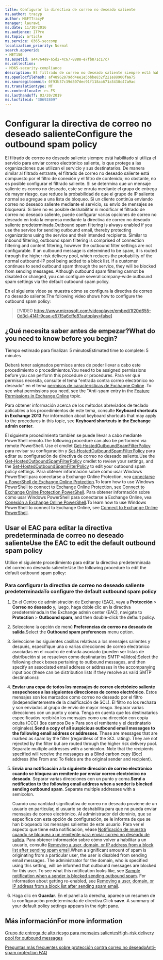 ```yaml
---
title: Configurar la directiva de correo no deseado saliente
ms.author: tracyp
author: MSFTTracyP
manager: laurawi
ms.date: 11/10/2016
ms.audience: ITPro
ms.topic: article
ms.service: O365-seccomp
localization_priority: Normal
search.appverid:
- MET150
ms.assetid: a44764e9-a5d2-4c67-8888-e7fb871c17c7
ms.collection:
- M365-security-compliance
description: El filtrado de correo no deseado saliente siempre está habilitado si utiliza el servicio para enviar correo electrónico saliente, lo que protege a las organizaciones que utilizan el servicio y sus destinatarios.
ms.openlocfilehash: af48962879dd4ee1e5bbbe832f221e88900faa75
ms.sourcegitcommit: 0f93b37c39d807dec91f118aa671a3430c47a9ac
ms.translationtype: MT
ms.contentlocale: es-ES
ms.lasthandoff: 03/20/2019
ms.locfileid: "30692809"
---
```

# <a name="configure-the-outbound-spam-policy"></a><span data-ttu-id="d273f-103">Configurar la directiva de correo no deseado saliente</span><span class="sxs-lookup"><span data-stu-id="d273f-103">Configure the outbound spam policy</span></span>

<span data-ttu-id="d273f-p101">El filtrado de correo no deseado saliente siempre está habilitado si utiliza el servicio para enviar correo electrónico saliente, lo que protege a las organizaciones que utilizan el servicio y sus destinatarios. De manera similar al filtrado entrante, el filtrado de correo no deseado saliente está compuesto por el filtro de conexión y el filtro de contenido; no obstante, no es posible configurar el filtrado saliente. Si se determina que un mensaje saliente es correo no deseado, este se enruta mediante el grupo de entrega de mayor riesgo, que reduce la probabilidad de que el grupo de IP saliente normal se agregue a una lista de bloqueo. Si un cliente continúa enviando correo no deseado saliente mediante el servicio, su envío de mensajes se bloqueará. Si bien no es posible deshabilitar ni modificar el filtrado de correo no deseado saliente, puede configurar varias opciones de correo no deseado en toda la empresa mediante la directiva de correo no deseado saliente predeterminada.</span><span class="sxs-lookup"><span data-stu-id="d273f-p101">Outbound spam filtering is always enabled if you use the service for sending outbound email, thereby protecting organizations using the service and their intended recipients. Similar to inbound filtering, outbound spam filtering is comprised of connection filtering and content filtering, however the outbound filter settings are not configurable. If an outbound message is determined to be spam, it is routed through the higher risk delivery pool, which reduces the probability of the normal outbound-IP pool being added to a block list. If a customer continues to send outbound spam through the service, they will be blocked from sending messages. Although outbound spam filtering cannot be disabled or changed, you can configure several company-wide outbound spam settings via the default outbound spam policy.</span></span> 
  
<span data-ttu-id="d273f-109">En el siguiente vídeo se muestra cómo se configura la directiva de correo no deseado saliente:</span><span class="sxs-lookup"><span data-stu-id="d273f-109">The following video shows how to configure the outbound spam policy:</span></span>
  
> [!VIDEO https://www.microsoft.com/videoplayer/embed/1f20d655-0d3d-4141-9cae-e57f5a6cffe8?autoplay=false]
  
## <a name="what-do-you-need-to-know-before-you-begin"></a><span data-ttu-id="d273f-110">¿Qué necesita saber antes de empezar?</span><span class="sxs-lookup"><span data-stu-id="d273f-110">What do you need to know before you begin?</span></span>
<span data-ttu-id="d273f-111"><a name="sectionSection0"> </a></span><span class="sxs-lookup"><span data-stu-id="d273f-111"></span></span>

<span data-ttu-id="d273f-112">Tiempo estimado para finalizar: 5 minutos</span><span class="sxs-lookup"><span data-stu-id="d273f-112">Estimated time to complete: 5 minutes</span></span>
  
<span data-ttu-id="d273f-113">Deberá tener asignados permisos antes de poder llevar a cabo este procedimiento o procedimientos.</span><span class="sxs-lookup"><span data-stu-id="d273f-113">You need to be assigned permissions before you can perform this procedure or procedures.</span></span> <span data-ttu-id="d273f-114">Para ver qué permisos necesita, consulte el tema "entrada contra correo electrónico no deseado" en el tema [permisos de características de Exchange Online](http://technet.microsoft.com/library/15073ce1-0917-403b-8839-02a2ebc96e16.aspx) .</span><span class="sxs-lookup"><span data-stu-id="d273f-114">To see what permissions you need, see the "Anti-spam entry in the [Feature Permissions in Exchange Online](http://technet.microsoft.com/library/15073ce1-0917-403b-8839-02a2ebc96e16.aspx) topic.</span></span> 
  
<span data-ttu-id="d273f-115">Para obtener información acerca de los métodos abreviados de teclado aplicables a los procedimientos de este tema, consulte **Keyboard shortcuts in Exchange 2013**.</span><span class="sxs-lookup"><span data-stu-id="d273f-115">For information about keyboard shortcuts that may apply to the procedures in this topic, see **Keyboard shortcuts in the Exchange admin center**.</span></span>
  
<span data-ttu-id="d273f-116">El siguiente procedimiento también se puede llevar a cabo mediante PowerShell remoto.</span><span class="sxs-lookup"><span data-stu-id="d273f-116">The following procedure can also be performed via remote PowerShell.</span></span> <span data-ttu-id="d273f-117">Use el cmdlet [Get-HostedOutboundSpamFilterPolicy](http://technet.microsoft.com/library/8f15c83c-c10a-4d9d-b135-35321430bdc2.aspx) para revisar su configuración y [Set-HostedOutboundSpamFilterPolicy](http://technet.microsoft.com/library/665d1b04-d4b5-4a0e-811a-4e37096ccbfd.aspx) para editar su configuración de directiva de correo no deseado saliente.</span><span class="sxs-lookup"><span data-stu-id="d273f-117">Use the [Get-HostedOutboundSpamFilterPolicy](http://technet.microsoft.com/library/8f15c83c-c10a-4d9d-b135-35321430bdc2.aspx) cmdlet to review your settings, and the [Set-HostedOutboundSpamFilterPolicy](http://technet.microsoft.com/library/665d1b04-d4b5-4a0e-811a-4e37096ccbfd.aspx) to edit your outbound spam policy settings.</span></span> <span data-ttu-id="d273f-118">Para obtener información sobre cómo usar Windows PowerShell para conectarse a Exchange Online Protection, vea [conectarse a PowerShell de Exchange Online Protection](https://go.microsoft.com/fwlink/p/?linkid=627290).</span><span class="sxs-lookup"><span data-stu-id="d273f-118">To learn how to use Windows PowerShell to connect to Exchange Online Protection, see [Connect to Exchange Online Protection PowerShell](https://go.microsoft.com/fwlink/p/?linkid=627290).</span></span> <span data-ttu-id="d273f-119">Para obtener información sobre cómo usar Windows PowerShell para conectarse a Exchange Online, vea [Conexión a Exchange Online PowerShell](https://go.microsoft.com/fwlink/p/?linkid=396554).</span><span class="sxs-lookup"><span data-stu-id="d273f-119">To learn how to use Windows PowerShell to connect to Exchange Online, see [Connect to Exchange Online PowerShell](https://go.microsoft.com/fwlink/p/?linkid=396554).</span></span>
  
## <a name="use-the-eac-to-edit-the-default-outbound-spam-policy"></a><span data-ttu-id="d273f-120">Usar el EAC para editar la directiva predeterminada de correo no deseado saliente</span><span class="sxs-lookup"><span data-stu-id="d273f-120">Use the EAC to edit the default outbound spam policy</span></span>
<span data-ttu-id="d273f-121"><a name="sectionSection1"> </a></span><span class="sxs-lookup"><span data-stu-id="d273f-121"></span></span>

<span data-ttu-id="d273f-122">Utilice el siguiente procedimiento para editar la directiva predeterminada del correo no deseado saliente:</span><span class="sxs-lookup"><span data-stu-id="d273f-122">Use the following procedure to edit the default outbound spam policy:</span></span>
  
### <a name="to-configure-the-default-outbound-spam-policy"></a><span data-ttu-id="d273f-123">Para configurar la directiva de correo no deseado saliente predeterminada</span><span class="sxs-lookup"><span data-stu-id="d273f-123">To configure the default outbound spam policy</span></span>

1. <span data-ttu-id="d273f-124">En el Centro de administración de Exchange (EAC), vaya a **Protección** \> **Correo no deseado** y, luego, haga doble clic en la directiva predeterminada.</span><span class="sxs-lookup"><span data-stu-id="d273f-124">In the Exchange admin center (EAC), navigate to **Protection** \> **Outbound spam**, and then double-click the default policy.</span></span>
    
2. <span data-ttu-id="d273f-125">Seleccione la opción de menú **Preferencias de correo no deseado de salida**.</span><span class="sxs-lookup"><span data-stu-id="d273f-125">Select the **Outbound spam preferences** menu option.</span></span> 
    
3. <span data-ttu-id="d273f-126">Seleccione las siguientes casillas relativas a los mensajes salientes y después, especifique una o varias direcciones de correo electrónico asociadas en el cuadro de entrada asociado (pueden ser listas de distribución si se resuelven como destinatarios SMTP válidos):</span><span class="sxs-lookup"><span data-stu-id="d273f-126">Select the following check boxes pertaining to outbound messages, and then specify an associated email address or addresses in the accompanying input box (these can be distribution lists if they resolve as valid SMTP destinations):</span></span>
    
1. <span data-ttu-id="d273f-p104">**Enviar una copa de todos los mensajes de correo electrónico saliente sospechosos a las siguientes direcciones de correo electrónico**. Estos mensajes son los marcados como correo no deseado por el filtro (independientemente de la clasificación de SCL). El filtro no los rechaza y son enviados al grupo de envío de mayor riesgo. Separar varias direcciones con un punto y coma. Tenga en cuenta que los destinatarios especificados recibirán los mensajes como una dirección con copia oculta (CCC) (los campos De y Para son el remitente y el destinatario originales).</span><span class="sxs-lookup"><span data-stu-id="d273f-p104">**Send a copy of all suspicious outbound email messages to the following email address or addresses**. These are messages that are marked as spam by the filter (regardless of the SCL rating). They are not rejected by the filter but are routed through the higher risk delivery pool. Separate multiple addresses with a semicolon. Note that the recipients specified will receive the messages as a Blind carbon copy (Bcc) address (the From and To fields are the original sender and recipient).</span></span>
    
2. <span data-ttu-id="d273f-p105">**Envía una notificación a la siguiente dirección de correo electrónico cuando se bloquea un remitente por enviar correo electrónico no deseado**. Separar varias direcciones con un punto y coma.</span><span class="sxs-lookup"><span data-stu-id="d273f-p105">**Send a notification to the following email address when a sender is blocked sending outbound spam**. Separate multiple addresses with a semicolon.</span></span>
    
    <span data-ttu-id="d273f-p106">Cuando una cantidad significativa de correo no deseado proviene de un usuario en particular, el usuario se deshabilita para que no pueda enviar mensajes de correo electrónico. Al administrador del dominio, que se especifica con esta opción de configuración, se le informa de que se han bloqueado los mensajes salientes de este usuario. Para ver el aspecto que tiene esta notificación, véase [Notificación de muestra cuando se bloquea a un remitente para enviar correo no deseado de salida](sample-notification-when-a-sender-is-blocked-sending-outbound-spam.md). Para obtener información sobre cómo volver a habilitar a un usuario, consulte [Removing a user, domain, or IP address from a block list after sending spam email](http://technet.microsoft.com/library/712cfcc1-31e8-4e51-8561-b64258a8f1e5.aspx).</span><span class="sxs-lookup"><span data-stu-id="d273f-p106">When a significant amount of spam is originating from a particular user, the user is disabled from sending email messages. The administrator for the domain, who is specified using this setting, will be informed that outbound messages are blocked for this user. To see what this notification looks like, see [Sample notification when a sender is blocked sending outbound spam](sample-notification-when-a-sender-is-blocked-sending-outbound-spam.md). For information about getting re-enabled, see [Removing a user, domain, or IP address from a block list after sending spam email](http://technet.microsoft.com/library/712cfcc1-31e8-4e51-8561-b64258a8f1e5.aspx).</span></span>
    
4. <span data-ttu-id="d273f-p107">Haga clic en **Guardar**. En el panel a la derecha, aparece un resumen de la configuración predeterminada de directiva.</span><span class="sxs-lookup"><span data-stu-id="d273f-p107">Click **save**. A summary of your default policy settings appears in the right pane.</span></span>
    
## <a name="for-more-information"></a><span data-ttu-id="d273f-140">Más información</span><span class="sxs-lookup"><span data-stu-id="d273f-140">For more information</span></span>
<span data-ttu-id="d273f-141"><a name="sectionSection2"> </a></span><span class="sxs-lookup"><span data-stu-id="d273f-141"></span></span>

[<span data-ttu-id="d273f-142">Grupo de entrega de alto riesgo para mensajes salientes</span><span class="sxs-lookup"><span data-stu-id="d273f-142">High-risk delivery pool for outbound messages</span></span>](high-risk-delivery-pool-for-outbound-messages.md)
  
[<span data-ttu-id="d273f-143">Preguntas más frecuentes sobre protección contra correo no deseado</span><span class="sxs-lookup"><span data-stu-id="d273f-143">Anti-spam protection FAQ</span></span>](anti-spam-protection-faq.md)
  

